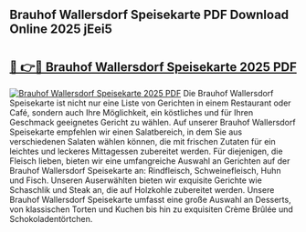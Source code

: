 ## Brauhof Wallersdorf Speisekarte PDF Download Online 2025 jEei5

# <h2><a href="http://gc5pmf.nevu.top/?p=Brauhof+Wallersdorf+Speisekarte">🔗 👉🔴 Brauhof Wallersdorf Speisekarte 2025 PDF</a></h2>

[![Brauhof Wallersdorf Speisekarte 2025 PDF](https://i.imgur.com/dBaPXMq.png)](http://gc5pmf.nevu.top/?p=Brauhof+Wallersdorf+Speisekarte)
Die Brauhof Wallersdorf Speisekarte ist nicht nur eine Liste von Gerichten in einem Restaurant oder Café, sondern auch Ihre Möglichkeit, ein köstliches und für Ihren Geschmack geeignetes Gericht zu wählen. Auf unserer Brauhof Wallersdorf Speisekarte empfehlen wir einen Salatbereich, in dem Sie aus verschiedenen Salaten wählen können, die mit frischen Zutaten für ein leichtes und leckeres Mittagessen zubereitet werden. Für diejenigen, die Fleisch lieben, bieten wir eine umfangreiche Auswahl an Gerichten auf der Brauhof Wallersdorf Speisekarte an: Rindfleisch, Schweinefleisch, Huhn und Fisch. Unseren Auserwählten bieten wir exquisite Gerichte wie Schaschlik und Steak an, die auf Holzkohle zubereitet werden. Unsere Brauhof Wallersdorf Speisekarte umfasst eine große Auswahl an Desserts, von klassischen Torten und Kuchen bis hin zu exquisiten Crème Brûlée und Schokoladentörtchen.
